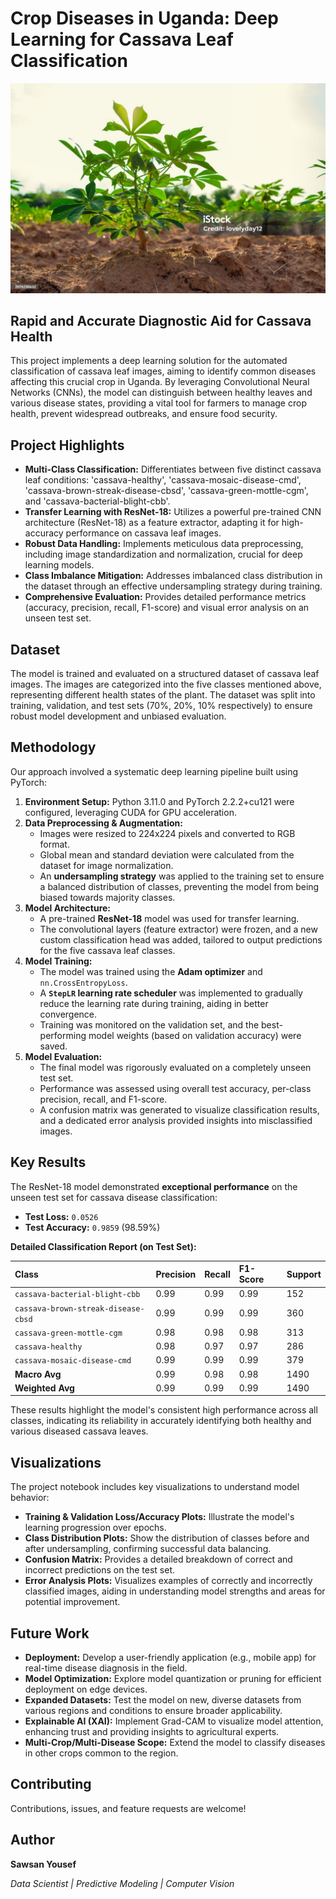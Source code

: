 #  Crop Diseases in Uganda: Deep Learning for Cassava Leaf Classification

![](https://github.com/SawsanYusuf/Cassava-Disease-Image-Classification/blob/main/Cassava%20Plant.jpg)

## Rapid and Accurate Diagnostic Aid for Cassava Health

This project implements a deep learning solution for the automated classification of cassava leaf images, aiming to identify common diseases affecting this crucial crop in Uganda. By leveraging Convolutional Neural Networks (CNNs), the model can distinguish between healthy leaves and various disease states, providing a vital tool for farmers to manage crop health, prevent widespread outbreaks, and ensure food security.

## Project Highlights

* **Multi-Class Classification:** Differentiates between five distinct cassava leaf conditions: 'cassava-healthy', 'cassava-mosaic-disease-cmd', 'cassava-brown-streak-disease-cbsd', 'cassava-green-mottle-cgm', and 'cassava-bacterial-blight-cbb'.
* **Transfer Learning with ResNet-18:** Utilizes a powerful pre-trained CNN architecture (ResNet-18) as a feature extractor, adapting it for high-accuracy performance on cassava leaf images.
* **Robust Data Handling:** Implements meticulous data preprocessing, including image standardization and normalization, crucial for deep learning models.
* **Class Imbalance Mitigation:** Addresses imbalanced class distribution in the dataset through an effective undersampling strategy during training.
* **Comprehensive Evaluation:** Provides detailed performance metrics (accuracy, precision, recall, F1-score) and visual error analysis on an unseen test set.

## Dataset

The model is trained and evaluated on a structured dataset of cassava leaf images. The images are categorized into the five classes mentioned above, representing different health states of the plant. The dataset was split into training, validation, and test sets (70%, 20%, 10% respectively) to ensure robust model development and unbiased evaluation.

## Methodology

Our approach involved a systematic deep learning pipeline built using PyTorch:

1.  **Environment Setup:** Python 3.11.0 and PyTorch 2.2.2+cu121 were configured, leveraging CUDA for GPU acceleration.
2.  **Data Preprocessing & Augmentation:**
    * Images were resized to 224x224 pixels and converted to RGB format.
    * Global mean and standard deviation were calculated from the dataset for image normalization.
    * An **undersampling strategy** was applied to the training set to ensure a balanced distribution of classes, preventing the model from being biased towards majority classes.
3.  **Model Architecture:**
    * A pre-trained **ResNet-18** model was used for transfer learning.
    * The convolutional layers (feature extractor) were frozen, and a new custom classification head was added, tailored to output predictions for the five cassava leaf classes.
4.  **Model Training:**
    * The model was trained using the **Adam optimizer** and `nn.CrossEntropyLoss`.
    * A **`StepLR` learning rate scheduler** was implemented to gradually reduce the learning rate during training, aiding in better convergence.
    * Training was monitored on the validation set, and the best-performing model weights (based on validation accuracy) were saved.
5.  **Model Evaluation:**
    * The final model was rigorously evaluated on a completely unseen test set.
    * Performance was assessed using overall test accuracy, per-class precision, recall, and F1-score.
    * A confusion matrix was generated to visualize classification results, and a dedicated error analysis provided insights into misclassified images.

## Key Results

The ResNet-18 model demonstrated **exceptional performance** on the unseen test set for cassava disease classification:

* **Test Loss:** `0.0526`
* **Test Accuracy:** `0.9859` (98.59%)

**Detailed Classification Report (on Test Set):**

| Class                               | Precision | Recall | F1-Score | Support |
| :---------------------------------- | :-------- | :----- | :------- | :------ |
| `cassava-bacterial-blight-cbb`      | 0.99      | 0.99   | 0.99     | 152     |
| `cassava-brown-streak-disease-cbsd` | 0.99      | 0.99   | 0.99     | 360     |
| `cassava-green-mottle-cgm`          | 0.98      | 0.98   | 0.98     | 313     |
| `cassava-healthy`                   | 0.98      | 0.97   | 0.97     | 286     |
| `cassava-mosaic-disease-cmd`        | 0.99      | 0.99   | 0.99     | 379     |
| **Macro Avg** | 0.99      | 0.98   | 0.98     | 1490    |
| **Weighted Avg** | 0.99      | 0.99   | 0.99     | 1490    |

These results highlight the model's consistent high performance across all classes, indicating its reliability in accurately identifying both healthy and various diseased cassava leaves.

## Visualizations

The project notebook includes key visualizations to understand model behavior:

* **Training & Validation Loss/Accuracy Plots:** Illustrate the model's learning progression over epochs.
* **Class Distribution Plots:** Show the distribution of classes before and after undersampling, confirming successful data balancing.
* **Confusion Matrix:** Provides a detailed breakdown of correct and incorrect predictions on the test set.
* **Error Analysis Plots:** Visualizes examples of correctly and incorrectly classified images, aiding in understanding model strengths and areas for potential improvement.

## Future Work

* **Deployment:** Develop a user-friendly application (e.g., mobile app) for real-time disease diagnosis in the field.
* **Model Optimization:** Explore model quantization or pruning for efficient deployment on edge devices.
* **Expanded Datasets:** Test the model on new, diverse datasets from various regions and conditions to ensure broader applicability.
* **Explainable AI (XAI):** Implement Grad-CAM to visualize model attention, enhancing trust and providing insights to agricultural experts.
* **Multi-Crop/Multi-Disease Scope:** Extend the model to classify diseases in other crops common to the region.

## Contributing

Contributions, issues, and feature requests are welcome! 

## Author
**Sawsan Yousef** 

*Data Scientist | Predictive Modeling | Computer Vision*
